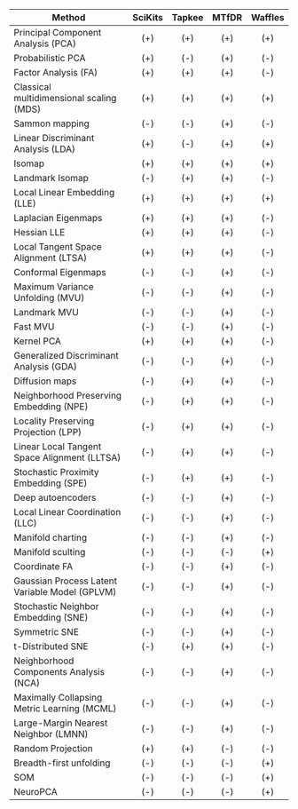 | Method											| SciKits | Tapkee | MTfDR     | Waffles |
| ------------------------------------------------- |:------: |:------:|:---------:|:-------:|
| Principal Component Analysis (PCA)				| (+)     | (+)    | (+)       | (+)     |
| Probabilistic PCA									| (+)     | (-)    | (+)       | (-)     |
| Factor Analysis (FA)								| (+)     | (+)    | (+)       | (-)     |
| Classical multidimensional scaling (MDS)			| (+)     | (+)    | (+)       | (+)     |
| Sammon mapping									| (-)     | (-)    | (+)       | (-)     |
| Linear Discriminant Analysis (LDA)				| (+)     | (-)    | (+)       | (+)     |
| Isomap											| (+)     | (+)    | (+)       | (+)     |
| Landmark Isomap									| (-)     | (+)    | (+)       | (-)     |
| Local Linear Embedding (LLE)						| (+)     | (+)    | (+)       | (+)     |
| Laplacian Eigenmaps								| (+)     | (+)    | (+)       | (-)     |
| Hessian LLE										| (+)     | (+)    | (+)       | (-)     |
| Local Tangent Space Alignment (LTSA)				| (+)     | (+)    | (+)       | (-)     |
| Conformal Eigenmaps								| (-)     | (-)    | (+)       | (-)     |
| Maximum Variance Unfolding (MVU)					| (-)     | (-)    | (+)       | (-)     |
| Landmark MVU										| (-)     | (-)    | (+)       | (-)     |
| Fast MVU											| (-)     | (-)    | (+)       | (-)     |
| Kernel PCA										| (+)     | (+)    | (+)       | (-)     |
| Generalized Discriminant Analysis (GDA)			| (-)     | (-)    | (+)       | (-)     |
| Diffusion maps									| (-)     | (+)    | (+)       | (-)     |
| Neighborhood Preserving Embedding (NPE)			| (-)     | (+)    | (+)       | (-)     |
| Locality Preserving Projection (LPP)				| (-)     | (+)    | (+)       | (-)     |
| Linear Local Tangent Space Alignment (LLTSA)		| (-)     | (+)    | (+)       | (-)     |
| Stochastic Proximity Embedding (SPE)				| (-)     | (+)    | (+)       | (-)     |
| Deep autoencoders									| (-)     | (-)    | (+)       | (-)     |
| Local Linear Coordination (LLC)					| (-)     | (-)    | (+)       | (-)     |
| Manifold charting									| (-)     | (-)    | (+)       | (-)     |
| Manifold sculting									| (-)     | (-)    | (-)       | (+)     |
| Coordinate FA										| (-)     | (-)    | (+)       | (-)     |
| Gaussian Process Latent Variable Model (GPLVM)	| (-)     | (-)    | (+)       | (-)     |
| Stochastic Neighbor Embedding (SNE)				| (-)     | (-)    | (+)       | (-)     |
| Symmetric SNE										| (-)     | (-)    | (+)       | (-)     |
| t-Distributed SNE									| (-)     | (+)    | (+)       | (-)     |
| Neighborhood Components Analysis (NCA)			| (-)     | (-)    | (+)       | (-)     |
| Maximally Collapsing Metric Learning (MCML)		| (-)     | (-)    | (+)       | (-)     |
| Large-Margin Nearest Neighbor (LMNN)				| (-)     | (-)    | (+)       | (-)     |
| Random Projection									| (+)     | (+)    | (-)       | (-)     |
| Breadth-first unfolding							| (-)     | (-)    | (-)       | (+)     |
| SOM												| (-)     | (-)    | (-)       | (+)     |
| NeuroPCA											| (-)     | (-)    | (-)       | (+)     |
